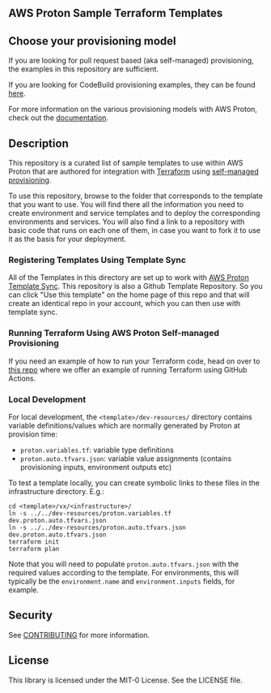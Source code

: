 ## AWS Proton Sample Terraform Templates

## Choose your provisioning model

If you are looking for pull request based (aka self-managed) provisioning, the examples in this repository are sufficient.

If you are looking for CodeBuild provisioning examples, they can be found [here](https://github.com/aws-containers/proton-codebuild-provisioning-examples/tree/main/terraform).

For more information on the various provisioning models with AWS Proton, check out the [documentation](https://docs.aws.amazon.com/proton/latest/userguide/ag-works-prov-methods.html).

## Description

This repository is a curated list of sample templates to use within AWS Proton that are authored for integration with [Terraform](https://www.terraform.io/) using [self-managed provisioning](https://docs.aws.amazon.com/proton/latest/userguide/ag-works-prov-methods.html).

To use this repository, browse to the folder that corresponds to the template that you want to use. You will find there all the information you need to create environment and service templates and to deploy the corresponding environments and services. You will also find a link to a repository with basic code that runs on each one of them, in case you want to fork it to use it as the basis for your deployment.

### Registering Templates Using Template Sync

All of the Templates in this directory are set up to work with [AWS Proton Template Sync](https://docs.aws.amazon.com/proton/latest/adminguide/create-template-sync.html). This repository is also a Github Template Repository. So you can click "Use this template" on the home page of this repo and that will create an identical repo in your account, which you can then use with template sync.

### Running Terraform Using AWS Proton Self-managed Provisioning

If you need an example of how to run your Terraform code, head on over to [this repo](https://github.com/aws-samples/aws-proton-terraform-github-actions-sample) where we offer an example of running Terraform using GitHub Actions.

### Local Development

For local development, the `<template>/dev-resources/` directory contains variable definitions/values which are normally generated
by Proton at provision time:

- `proton.variables.tf`: variable type definitions
- `proton.auto.tfvars.json`: variable value assignments (contains provisioning inputs, environment outputs etc)

To test a template locally, you can create symbolic links to these files in the infrastructure directory. E.g.:

```
cd <template>/vx/<infrastructure>/
ln -s ../../dev-resources/proton.variables.tf dev.proton.auto.tfvars.json
ln -s ../../dev-resources/proton.auto.tfvars.json dev.proton.auto.tfvars.json
terraform init
terraform plan
```

Note that you will need to populate `proton.auto.tfvars.json` with the required values according to the template. For
environments, this will typically be the `environment.name` and `environment.inputs` fields, for example.

## Security

See [CONTRIBUTING](CONTRIBUTING.md#security-issue-notifications) for more information.

## License

This library is licensed under the MIT-0 License. See the LICENSE file.
